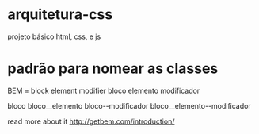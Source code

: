 # arquitetura-css
projeto básico html, css, e js

# padrão para nomear as classes
BEM = block element modifier
      bloco elemento modificador

bloco
bloco__elemento
bloco--modificador
bloco__elemento--modificador

read more about it
http://getbem.com/introduction/